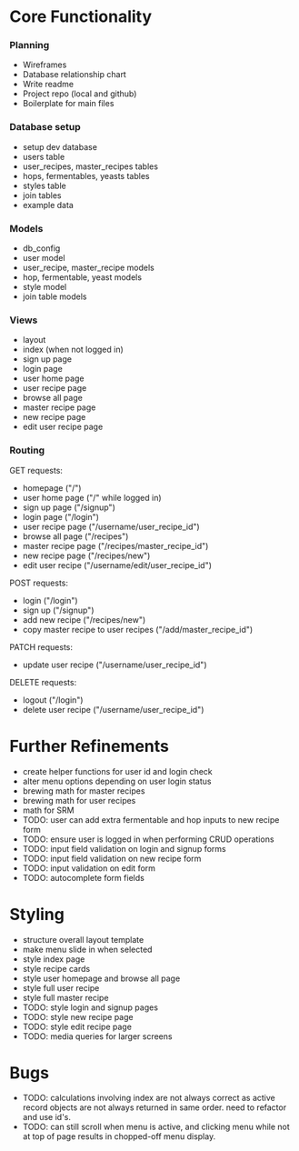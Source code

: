# Core Functionality

### Planning
* Wireframes
* Database relationship chart
* Write readme
* Project repo (local and github)
* Boilerplate for main files

### Database setup
* setup dev database
* users table
* user_recipes, master_recipes tables
* hops, fermentables, yeasts tables
* styles table
* join tables
* example data

### Models
* db_config
* user model
* user_recipe, master_recipe models
* hop, fermentable, yeast models
* style model
* join table models

### Views
* layout
* index (when not logged in)
* sign up page
* login page
* user home page
* user recipe page
* browse all page
* master recipe page
* new recipe page
* edit user recipe page

### Routing
GET requests:
* homepage ("/")
* user home page ("/" while logged in)
* sign up page ("/signup")
* login page ("/login")
* user recipe page ("/username/user_recipe_id")
* browse all page ("/recipes")
* master recipe page ("/recipes/master_recipe_id")
* new recipe page ("/recipes/new")
* edit user recipe ("/username/edit/user_recipe_id")

POST requests:
* login ("/login")
* sign up ("/signup")
* add new recipe ("/recipes/new")
* copy master recipe to user recipes ("/add/master_recipe_id")

PATCH requests:
* update user recipe ("/username/user_recipe_id")

DELETE requests:
* logout ("/login")
* delete user recipe ("/username/user_recipe_id")

# Further Refinements
* create helper functions for user id and login check
* alter menu options depending on user login status
* brewing math for master recipes
* brewing math for user recipes
* math for SRM
* TODO: user can add extra fermentable and hop inputs to new recipe form
* TODO: ensure user is logged in when performing CRUD operations
* TODO: input field validation on login and signup forms
* TODO: input field validation on new recipe form
* TODO: input validation on edit form
* TODO: autocomplete form fields

# Styling
* structure overall layout template
* make menu slide in when selected
* style index page
* style recipe cards
* style user homepage and browse all page
* style full user recipe
* style full master recipe
* TODO: style login and signup pages
* TODO: style new recipe page
* TODO: style edit recipe page
* TODO: media queries for larger screens

# Bugs
* TODO: calculations involving index are not always correct as active record objects are not always returned in same order. need to refactor and use id's.
* TODO: can still scroll when menu is active, and clicking menu while not at top of page results in chopped-off menu display.
